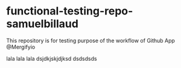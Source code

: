 # functional-testing-repo-samuelbillaud

This repository is for testing purpose of the workflow of Github App @Mergifyio


lala lala lala
dsjdkjskjdjksd
dsdsdsds
